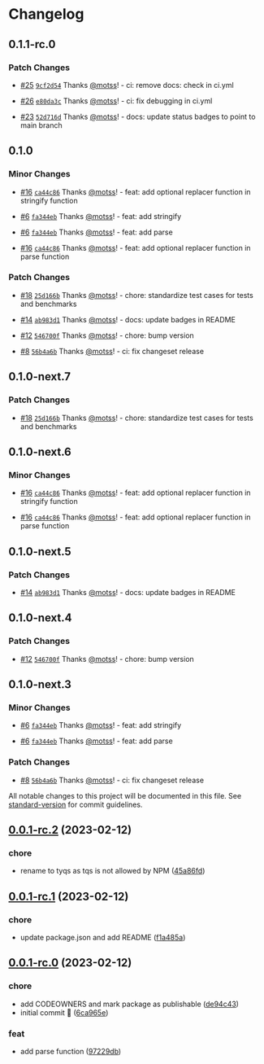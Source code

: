# Changelog

## 0.1.1-rc.0

### Patch Changes

- [#25](https://github.com/motss/tyqs/pull/25) [`9cf2d54`](https://github.com/motss/tyqs/commit/9cf2d5461b222a7bd462ece527999fe82ac5355b) Thanks [@motss](https://github.com/motss)! - ci: remove docs: check in ci.yml

- [#26](https://github.com/motss/tyqs/pull/26) [`e80da3c`](https://github.com/motss/tyqs/commit/e80da3cab425830d215aaef134e3bd9168ef358f) Thanks [@motss](https://github.com/motss)! - ci: fix debugging in ci.yml

- [#23](https://github.com/motss/tyqs/pull/23) [`52d716d`](https://github.com/motss/tyqs/commit/52d716d2c75a3b6d84b2583f11a17408a27a1bdc) Thanks [@motss](https://github.com/motss)! - docs: update status badges to point to main branch

## 0.1.0

### Minor Changes

- [#16](https://github.com/motss/tyqs/pull/16) [`ca44c86`](https://github.com/motss/tyqs/commit/ca44c863a0ed8aca71a6fc339e4f5f5cefed8e61) Thanks [@motss](https://github.com/motss)! - feat: add optional replacer function in stringify function

- [#6](https://github.com/motss/tyqs/pull/6) [`fa344eb`](https://github.com/motss/tyqs/commit/fa344eb7f8312c7bd64aff497ac795ad2643e1d5) Thanks [@motss](https://github.com/motss)! - feat: add stringify

- [#6](https://github.com/motss/tyqs/pull/6) [`fa344eb`](https://github.com/motss/tyqs/commit/fa344eb7f8312c7bd64aff497ac795ad2643e1d5) Thanks [@motss](https://github.com/motss)! - feat: add parse

- [#16](https://github.com/motss/tyqs/pull/16) [`ca44c86`](https://github.com/motss/tyqs/commit/ca44c863a0ed8aca71a6fc339e4f5f5cefed8e61) Thanks [@motss](https://github.com/motss)! - feat: add optional replacer function in parse function

### Patch Changes

- [#18](https://github.com/motss/tyqs/pull/18) [`25d166b`](https://github.com/motss/tyqs/commit/25d166bd97126da65888ae15f65267df107dff87) Thanks [@motss](https://github.com/motss)! - chore: standardize test cases for tests and benchmarks

- [#14](https://github.com/motss/tyqs/pull/14) [`ab983d1`](https://github.com/motss/tyqs/commit/ab983d11321ec04811b646b76b9da36c9533fd6f) Thanks [@motss](https://github.com/motss)! - docs: update badges in README

- [#12](https://github.com/motss/tyqs/pull/12) [`546700f`](https://github.com/motss/tyqs/commit/546700fb20cc2400f9c36c3ce8fabfaea2ada394) Thanks [@motss](https://github.com/motss)! - chore: bump version

- [#8](https://github.com/motss/tyqs/pull/8) [`56b4a6b`](https://github.com/motss/tyqs/commit/56b4a6bf3ff97b8bcf46827fd052096c7dc378f5) Thanks [@motss](https://github.com/motss)! - ci: fix changeset release

## 0.1.0-next.7

### Patch Changes

- [#18](https://github.com/motss/tyqs/pull/18) [`25d166b`](https://github.com/motss/tyqs/commit/25d166bd97126da65888ae15f65267df107dff87) Thanks [@motss](https://github.com/motss)! - chore: standardize test cases for tests and benchmarks

## 0.1.0-next.6

### Minor Changes

- [#16](https://github.com/motss/tyqs/pull/16) [`ca44c86`](https://github.com/motss/tyqs/commit/ca44c863a0ed8aca71a6fc339e4f5f5cefed8e61) Thanks [@motss](https://github.com/motss)! - feat: add optional replacer function in stringify function

- [#16](https://github.com/motss/tyqs/pull/16) [`ca44c86`](https://github.com/motss/tyqs/commit/ca44c863a0ed8aca71a6fc339e4f5f5cefed8e61) Thanks [@motss](https://github.com/motss)! - feat: add optional replacer function in parse function

## 0.1.0-next.5

### Patch Changes

- [#14](https://github.com/motss/tyqs/pull/14) [`ab983d1`](https://github.com/motss/tyqs/commit/ab983d11321ec04811b646b76b9da36c9533fd6f) Thanks [@motss](https://github.com/motss)! - docs: update badges in README

## 0.1.0-next.4

### Patch Changes

- [#12](https://github.com/motss/tyqs/pull/12) [`546700f`](https://github.com/motss/tyqs/commit/546700fb20cc2400f9c36c3ce8fabfaea2ada394) Thanks [@motss](https://github.com/motss)! - chore: bump version

## 0.1.0-next.3

### Minor Changes

- [#6](https://github.com/motss/tyqs/pull/6) [`fa344eb`](https://github.com/motss/tyqs/commit/fa344eb7f8312c7bd64aff497ac795ad2643e1d5) Thanks [@motss](https://github.com/motss)! - feat: add stringify

- [#6](https://github.com/motss/tyqs/pull/6) [`fa344eb`](https://github.com/motss/tyqs/commit/fa344eb7f8312c7bd64aff497ac795ad2643e1d5) Thanks [@motss](https://github.com/motss)! - feat: add parse

### Patch Changes

- [#8](https://github.com/motss/tyqs/pull/8) [`56b4a6b`](https://github.com/motss/tyqs/commit/56b4a6bf3ff97b8bcf46827fd052096c7dc378f5) Thanks [@motss](https://github.com/motss)! - ci: fix changeset release

All notable changes to this project will be documented in this file. See [standard-version](https://github.com/conventional-changelog/standard-version) for commit guidelines.

## [0.0.1-rc.2](https://github.com/motss/tyqs/compare/v0.0.1-rc.1...v0.0.1-rc.2) (2023-02-12)

### chore

- rename to tyqs as tqs is not allowed by NPM ([45a86fd](https://github.com/motss/tyqs/commit/45a86fd4127fbe8f2c7e63225e4d7b0c60741a5f))

## [0.0.1-rc.1](https://github.com/motss/tyqs/compare/v0.0.1-rc.0...v0.0.1-rc.1) (2023-02-12)

### chore

- update package.json and add README ([f1a485a](https://github.com/motss/tyqs/commit/f1a485a432b95cd6a036f9586295ecb42db18110))

## [0.0.1-rc.0](https://github.com/motss/tyqs/compare/6ca965e9f07b23ff9a50d161c0a4bf2a16e1e464...v0.0.1-rc.0) (2023-02-12)

### chore

- add CODEOWNERS and mark package as publishable ([de94c43](https://github.com/motss/tyqs/commit/de94c433cb8cbf196e59abdc90be58ec4fdd9bdc))
- initial commit 🎉 ([6ca965e](https://github.com/motss/tyqs/commit/6ca965e9f07b23ff9a50d161c0a4bf2a16e1e464))

### feat

- add parse function ([97229db](https://github.com/motss/tyqs/commit/97229dbd0e31936b9aa42024856fd992831ca42a))
